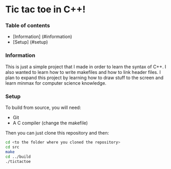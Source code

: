 # Tic tac toe in C++!

### Table of contents
* [Information] (#information)
* [Setup] (#setup)

### Information
This is just a simple project that I made in order to learn the syntax of C++. I also wanted to learn how to write makefiles and how to link header files. I plan to expand this project by learning how to draw stuff to the screen and learn minmax for computer science knowledge.

### Setup
To build from source, you will need:
* Git
* A C compiler (change the makefile)

Then you can just clone this repository and then:
```bash
cd <to the folder where you cloned the repository>
cd src
make
cd ../build
./tictactoe
```
